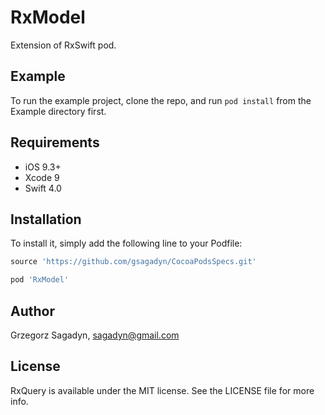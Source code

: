 # RxModel

Extension of RxSwift pod.

## Example

To run the example project, clone the repo, and run `pod install` from the Example directory first.

## Requirements

- iOS 9.3+
- Xcode 9
- Swift 4.0

## Installation

To install it, simply add the following line to your Podfile:

```ruby
source 'https://github.com/gsagadyn/CocoaPodsSpecs.git'

pod 'RxModel'
```

## Author

Grzegorz Sagadyn, sagadyn@gmail.com

## License

RxQuery is available under the MIT license. See the LICENSE file for more info.
